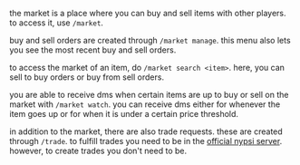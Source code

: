 <script>
  import DocsTemplate from "$lib/components/docs/DocsTemplate.svelte"
  import DocsHeader from '$lib/components/docs/DocsHeader.svelte';
</script>

<DocsTemplate title='the market' />

<DocsHeader header='h2' text="how it works" />

the market is a place where you can buy and sell items with other players. to access it, use `/market`.

<DocsHeader header='h2' text="buy and sell orders" />

buy and sell orders are created through `/market manage`. this menu also lets you see the most recent buy and sell orders. 

<DocsHeader header='h2' text="filling orders" />

to access the market of an item, do `/market search <item>`. here, you can sell to buy orders or buy from sell orders. 

<DocsHeader header='h2' text="market watch" />

you are able to receive dms when certain items are up to buy or sell on the market with `/market watch`. you can receive dms either for whenever the item goes up or for when it is under a certain price threshold.

<DocsHeader header='h2' text="trade requests" />

in addition to the market, there are also trade requests. these are created through `/trade`. to fulfill trades you need to be in the [official nypsi server](https://nypsi.xyz/discord). however, to create trades you don't need to be.
